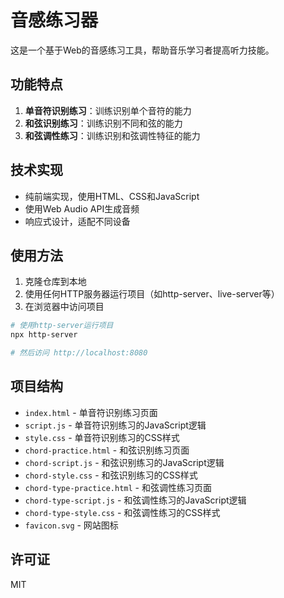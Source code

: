 # 音感练习器

这是一个基于Web的音感练习工具，帮助音乐学习者提高听力技能。

## 功能特点

1. **单音符识别练习**：训练识别单个音符的能力
2. **和弦识别练习**：训练识别不同和弦的能力
3. **和弦调性练习**：训练识别和弦调性特征的能力

## 技术实现

- 纯前端实现，使用HTML、CSS和JavaScript
- 使用Web Audio API生成音频
- 响应式设计，适配不同设备

## 使用方法

1. 克隆仓库到本地
2. 使用任何HTTP服务器运行项目（如http-server、live-server等）
3. 在浏览器中访问项目

```bash
# 使用http-server运行项目
npx http-server

# 然后访问 http://localhost:8080
```

## 项目结构

- `index.html` - 单音符识别练习页面
- `script.js` - 单音符识别练习的JavaScript逻辑
- `style.css` - 单音符识别练习的CSS样式
- `chord-practice.html` - 和弦识别练习页面
- `chord-script.js` - 和弦识别练习的JavaScript逻辑
- `chord-style.css` - 和弦识别练习的CSS样式
- `chord-type-practice.html` - 和弦调性练习页面
- `chord-type-script.js` - 和弦调性练习的JavaScript逻辑
- `chord-type-style.css` - 和弦调性练习的CSS样式
- `favicon.svg` - 网站图标

## 许可证

MIT